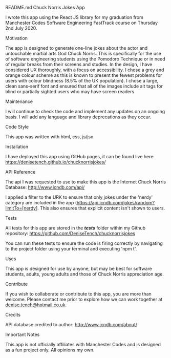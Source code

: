 README.md
Chuck Norris Jokes App

I wrote this app using the React JS library for my graduation from Manchester Codes Software Engineering FastTrack course on Thursday 2nd July 2020.

Motivation

The app is designed to generate one-line jokes about the actor and untouchable martial arts God Chuck Norris. This is specifically for the use of software engineering students using the Pomodoro Technique or in need of regular breaks from their screens and studies. In the design, I have considered UX thoroughly, with a focus on accessibility. I chose a grey and orange colour scheme as this is known to present the fewest problems for users with colour blindness (8.5% of the UK population).  I chose a large, clean sans-serif font and ensured that all of the images include alt tags for blind or partially sighted users who may have screen readers.

Maintenance

I will continue to check the code and implement any updates on an ongoing basis. I will add any language and library deprecations as they occur.

Code Style

This app was written with html, css, js/jsx.

Installation

I have deployed this app using GitHub pages, it can be found live here: https://denisetench.github.io/chucknorrisjokes/

API Reference

The api I was requested to use to make this app is the Internet Chuck Norris Database: http://www.icndb.com/api/

I applied a filter to the URK to ensure that only jokes under the 'nerdy' category are included in the app (https://api.icndb.com/jokes/random?limitTo=[nerdy]. This also ensures that explicit content isn't shown to users.

Tests

All tests for this app are stored in the ___tests___ folder within my Github repository: https://github.com/DeniseTench/chucknorrisjokes

You can run these tests to ensure the code is firing correctly by navigating to the project folder using your terminal and executing 'npm t'.

Uses

This app is designed for use by anyone, but may be best for software students, adults, young adults and those of Chuck Norris appreciation age.

Contribute

If you wish to collaborate or contribute to this app, you are more than welcome. Please contact me prior to explore how we can work together at denise.tench@hotmail.co.uk.

Credits

API database credited to author: http://www.icndb.com/about/

Important Notes

This app is not officially affiliates with Manchester Codes and is designed as a fun project only. All opinions my own.
